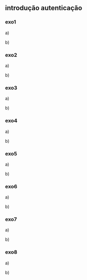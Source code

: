 ## introdução autenticação

### exo1

a)

b)

### exo2

a)

b)

### exo3

a)

b)

### exo4

a)

b)

### exo5

a)

b)

### exo6

a)

b)

### exo7

a)

b)

### exo8

a)

b)

